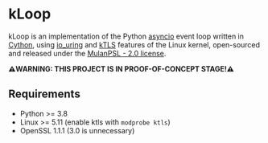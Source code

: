 # kLoop

kLoop is an implementation of the Python
[asyncio](https://docs.python.org/3/library/asyncio.html) event loop written
in [Cython](https://cython.org/), using
[io_uring](https://unixism.net/loti/what_is_io_uring.html) and
[kTLS](https://www.kernel.org/doc/html/latest/networking/tls-offload.html)
features of the Linux kernel, open-sourced and released
under the [MulanPSL - 2.0 license](http://license.coscl.org.cn/MulanPSL2).

**⚠️WARNING: THIS PROJECT IS IN PROOF-OF-CONCEPT STAGE!⚠️**


## Requirements

* Python >= 3.8
* Linux >= 5.11 (enable ktls with `modprobe ktls`)
* OpenSSL 1.1.1 (3.0 is unnecessary)

